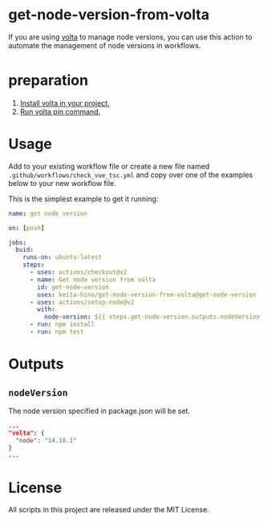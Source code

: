 # get-node-version-from-volta

If you are using [volta](https://volta.sh/) to manage node versions, you can use this action to automate the management of node versions in workflows.

# preparation　　
1. [Install volta in your project.](https://docs.volta.sh/guide/getting-started)
2. [Run volta pin command.](https://docs.volta.sh/reference/pin)

# Usage
Add to your existing workflow file or create a new file named `.github/workflows/check_vue_tsc.yml` and copy over one of the examples below to your new workflow file.

This is the simplest example to get it running:

```yml
name: get node version

on: [push]

jobs:
  buid:
    runs-on: ubuntu-latest
    steps:
      - uses: actions/checkout@v2
      - name: Get node version from volta
        id: get-node-version
        uses: keita-hino/get-node-version-from-volta@get-node-version
      - uses: actions/setup-node@v2
        with:
          node-version: ${{ steps.get-node-version.outputs.nodeVersion }}
      - run: npm install
      - run: npm test
```

# Outputs
## `nodeVersion`
The node version specified in package.json will be set.

```json
...
"volta": {
  "node": "14.18.1"
}
...
```

# License
All scripts in this project are released under the MIT License.
